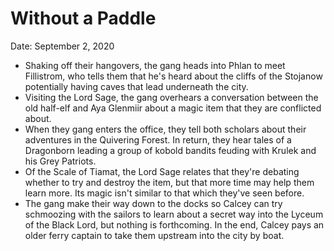 # Without a Paddle

Date: September 2, 2020

- Shaking off their hangovers, the gang heads into Phlan to meet Fillistrom, who tells them that he's heard about the cliffs of the Stojanow potentially having caves that lead underneath the city.
- Visiting the Lord Sage, the gang overhears a conversation between the old half-elf and Aya Glenmiir about a magic item that they are conflicted about.
- When they gang enters the office, they tell both scholars about their adventures in the Quivering Forest. In return, they hear tales of a Dragonborn leading a group of kobold bandits feuding with Krulek and his Grey Patriots.
- Of the Scale of Tiamat, the Lord Sage relates that they're debating whether to try and destroy the item, but that more time may help them learn more. Its magic isn't similar to that which they've seen before.
- The gang make their way down to the docks so Calcey can try schmoozing with the sailors to learn about a secret way into the Lyceum of the Black Lord, but nothing is forthcoming. In the end, Calcey pays an older ferry captain to take them upstream into the city by boat.
